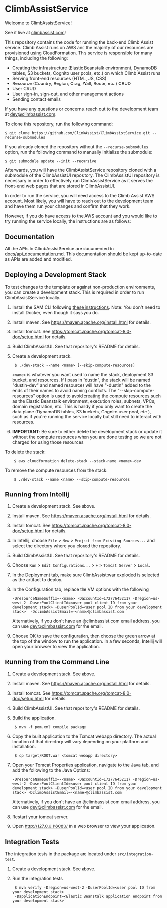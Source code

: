 ClimbAssistService
============

Welcome to ClimbAssistService!

See it live at [climbassist.com](https://climbassist.com)!

This repository contains the code for running the back-end Climb Assist service. Climb Assist runs on AWS and the
majority of our resources are provisioned using CloudFormation. This service is responsible for many things, including 
the following:
* Creating the infrastructure (Elastic Beanstalk environment, DynamoDB tables, S3 buckets, Cognito user pools, etc.) on
which Climb Assist runs
* Serving front-end resources (HTML, JS, CSS)
* Resource (Country, Region, Crag, Wall, Route, etc.) CRUD
* User CRUD
* User sign-in, sign-out, and other management actions
* Sending contact emails

If you have any questions or concerns, reach out to the development team at 
[dev@climbassist.com](mailto:dev@climbassist.com).

To clone this repository, run the following command:

    $ git clone https://github.com/ClimbAssist/ClimbAssistService.git --recurse-submodules
    
If you already cloned the repository without the `--recurse-submodules` option, run the following command to manually
initialize the submodule:

    $ git submodule update --init --recursive
    
Afterwards, you will have the ClimbAssistService repository cloned with a submodule of the ClimbAssistUI repository. The
ClimbAssistUI repository is necessary in order to effectively run ClimbAssistService as it serves the front-end
web pages that are stored in ClimbAssistUI.

In order to run the service, you will need access to the Climb Assist AWS account. Most likely, you will have to reach
out to the development team and have them run your changes and confirm that they work.

However, if you do have access to the AWS account and you would like to try running the service locally, the
instructions are as follows:

Documentation
-------------

All the APIs in ClimbAssistService are documented in [docs/api_documentation.md](docs/api_documentation.md). This
documentation should be kept up-to-date as APIs are added and modified.

Deploying a Development Stack
-----------------------------

To test changes to the template or against non-production environments, you can create a development stack. This is
required in order to run ClimbAssistService locally.

1. Install the SAM CLI following [these
instructions](https://docs.aws.amazon.com/serverless-application-model/latest/developerguide/serverless-sam-cli-install.html).
Note: You don't need to install Docker, even though it says you do.

1. Install maven. See https://maven.apache.org/install.html for details.

1. Install tomcat. See https://tomcat.apache.org/tomcat-8.0-doc/setup.html for
   details.
   
1. Build ClimbAssistUI. See that repository's README for details.

1. Create a development stack.

        $ ./dev-stack --name <name> [--skip-compute-resources]
         
    `<name>` is whatever you want used to name the stack, deployment S3 bucket, and resources. If I pass in "dustin", 
    the stack will be named "dustin-dev" and named resources will have "-dustin" added to the ends of their names to
    avoid naming conflicts. The "--skip-compute-resources" option is used to avoid creating the compute resources such
    as the Elastic Beanstalk environment, execution roles, subnets, VPCs, domain registration, etc. This is handy if you
    only want to create the data plane (DynamoDB tables, S3 buckets, Cognito user pool, etc.), such as if you're running
    the service locally but still need to interact with resources.

1. **IMPORTANT**: Be sure to either delete the development stack or update it without the compute resources when you
are done testing so we are not charged for using those resources.

To delete the stack:

        $ aws cloudformation delete-stack --stack-name <name>-dev
        
To remove the compute resources from the stack:
                
        $ ./dev-stack --name <name> --skip-compute-resources

Running from Intellij
---------------------

1. Create a development stack. See above.

1. Install maven. See https://maven.apache.org/install.html for details.

1. Install tomcat. See https://tomcat.apache.org/tomcat-8.0-doc/setup.html for
   details.
   
1. In Intellij, choose `File` > `New` > `Project from Existing Sources...` and 
select the directory where you cloned the repository.

1. Build ClimbAssistUI. See that repository's README for details.

1. Choose `Run` > `Edit Configurations...` > `+` > `Tomcat Server` > `Local`.

1. In the Deployment tab, make sure ClimbAssist:war exploded is selected as 
the artifact to deploy.

1. In the Configuration tab, replace the VM options with the following

    `-DresourceNameSuffix=-<name> -DaccountId=172776452117 -Dregion=us-west-2 -DuserPoolClientId=<user pool client ID
     from your development stack> -DuserPoolId=<user pool ID from your development stack> 
     -DclimbAssistEmail=-<name>@climbassist.com`
     
     Alternatively, if you don't have an @climbassist.com email address, you can use dev@climbassist.com for the email.

1. Choose OK to save the configuration, then choose the green arrow at the 
top of the window to run the application. In a few seconds, Intellij will 
open your browser to view the application.

Running from the Command Line
-----------------------------

1. Create a development stack. See above.

1. Install maven. See https://maven.apache.org/install.html for details.

1. Install tomcat. See https://tomcat.apache.org/tomcat-8.0-doc/setup.html for
   details.
   
1. Build ClimbAssistUI. See that repository's README for details.

1. Build the application.

        $ mvn -f pom.xml compile package

1. Copy the built application to the Tomcat webapp directory.  The actual
   location of that directory will vary depending on your platform and
   installation.

        $ cp target/ROOT.war <tomcat webapp directory>
        
1. Open your Tomcat Properties application, navigate to the Java tab, and add the following to the Java Options:

    `-DresourceNameSuffix=-<name> -DaccountId=172776452117 -Dregion=us-west-2 -DuserPoolClientId=<user pool client ID
     from your development stack> -DuserPoolId=<user pool ID from your development stack>
     -DclimbAssistEmail=-<name>@climbassist.com`
     
     Alternatively, if you don't have an @climbassist.com email address, you can use dev@climbassist.com for the email.

1. Restart your tomcat server.

1. Open http://127.0.0.1:8080/ in a web browser to view your application.

Integration Tests
-------------------------

The integration tests in the package are located under `src/integration-test`.

1. Create a development stack. See above.

2. Run the integration tests 

        $ mvn verify -Dregion=us-west-2 -DuserPoolId=<user pool ID from your development stack> 
        -DapplicationEndpoint=<Elastic Beanstalk application endpoint from your development stack>`
